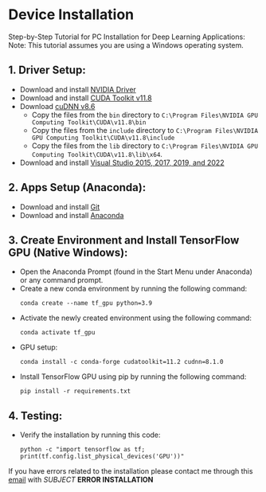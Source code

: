 # Device Installation

Step-by-Step Tutorial for PC Installation for Deep Learning Applications:
Note: This tutorial assumes you are using a Windows operating system.

## 1. Driver Setup:
   - Download and install [NVIDIA Driver](https://www.bing.com/ck/a?!&&p=525f9c0cd8286e05JmltdHM9MTY4NDcxMzYwMCZpZ3VpZD0zNDA1MDQwOS1lYjhmLTZhMDItMzM1Ny0xNmVlZWFkOTZiZDQmaW5zaWQ9NTE4NA&ptn=3&hsh=3&fclid=34050409-eb8f-6a02-3357-16eeead96bd4&psq=nvidia+drivers&u=a1aHR0cHM6Ly93d3cubnZpZGlhLmNvbS9Eb3dubG9hZC9pbmRleC5hc3B4P2xhbmc9ZW4tdXM&ntb=1)
   - Download and install [CUDA Toolkit v11.8](https://developer.nvidia.com/cuda-toolkit-archive) 
   - Download [cuDNN v8.6](https://developer.nvidia.com/rdp/cudnn-archive) 
        - Copy the files from the `bin` directory to `C:\Program Files\NVIDIA GPU Computing Toolkit\CUDA\v11.8\bin`
        - Copy the files from the `include` directory to `C:\Program Files\NVIDIA GPU Computing Toolkit\CUDA\v11.8\include`
        - Copy the files from the `lib` directory to `C:\Program Files\NVIDIA GPU Computing Toolkit\CUDA\v11.8\lib\x64`.
   - Download and install [Visual Studio 2015, 2017, 2019, and 2022](https://learn.microsoft.com/en-us/cpp/windows/latest-supported-vc-redist?view=msvc-170)

## 2. Apps Setup (Anaconda):
   - Download and install [Git](https://www.bing.com/ck/a?!&&p=d60f585f2e245f59JmltdHM9MTY4NDcxMzYwMCZpZ3VpZD0zNDA1MDQwOS1lYjhmLTZhMDItMzM1Ny0xNmVlZWFkOTZiZDQmaW5zaWQ9NTE5MQ&ptn=3&hsh=3&fclid=34050409-eb8f-6a02-3357-16eeead96bd4&psq=download+git&u=a1aHR0cHM6Ly9naXQtc2NtLmNvbS9kb3dubG9hZHM&ntb=1)
   - Download and install [Anaconda](https://www.bing.com/ck/a?!&&p=e8839c9daa00ef27JmltdHM9MTY4NDcxMzYwMCZpZ3VpZD0zNDA1MDQwOS1lYjhmLTZhMDItMzM1Ny0xNmVlZWFkOTZiZDQmaW5zaWQ9NTE5MA&ptn=3&hsh=3&fclid=34050409-eb8f-6a02-3357-16eeead96bd4&psq=anaconda+download&u=a1aHR0cHM6Ly93d3cuYW5hY29uZGEuY29tL2Rvd25sb2FkLw&ntb=1)

## 3. Create Environment and Install TensorFlow GPU (Native Windows):
   - Open the Anaconda Prompt (found in the Start Menu under Anaconda) or any command prompt.
   - Create a new conda environment by running the following command:
      ```
      conda create --name tf_gpu python=3.9
      ```
   - Activate the newly created environment using the following command:
      ```
      conda activate tf_gpu
      ```
   - GPU setup:
      ```
      conda install -c conda-forge cudatoolkit=11.2 cudnn=8.1.0
      ``` 
   - Install TensorFlow GPU using pip by running the following command:
      ```
      pip install -r requirements.txt
      ```

## 4. Testing:
   - Verify the installation by running this code:
      ```
      python -c "import tensorflow as tf; print(tf.config.list_physical_devices('GPU'))"
      ```

If you have errors related to the installation please contact me through this [email](mailto:igedesusastragunawan@gmail.com) with *SUBJECT* **ERROR INSTALLATION**